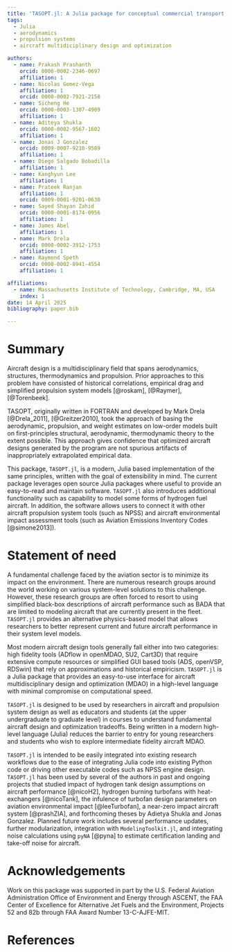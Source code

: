 ```yaml
---
title: 'TASOPT.jl: A Julia package for conceptual commercial transport aircraft design'
tags:
  - Julia
  - aerodynamics
  - propulsion systems
  - aircraft multidiciplinary design and optimization

authors:
  - name: Prakash Prashanth
    orcid: 0000-0002-2346-0697
    affiliation: 1
  - name: Nicolas Gomez-Vega
    affiliation: 1
    orcid: 0000-0002-7921-2158
  - name: Sicheng He
    orcid: 0000-0003-1307-4909
    affiliation: 1
  - name: Aditeya Shukla
    orcid: 0000-0002-9567-1602
    affiliation: 1
  - name: Jonas J Gonzalez
    orcid: 0009-0007-9210-9589
    affiliation: 1
  - name: Diego Salgado Bobadilla
    affiliation: 1
  - name: Kanghyun Lee
    affiliation: 1
  - name: Prateek Ranjan
    affiliation: 1
    orcid: 0009-0001-9201-0630
  - name: Sayed Shayan Zahid
    orcid: 0000-0001-8174-0956
    affiliation: 1
  - name: James Abel
    affiliation: 1
  - name: Mark Drela
    orcid: 0000-0002-3912-1753
    affiliation: 1
  - name: Raymond Speth
    orcid: 0000-0002-8941-4554
    affiliation: 1

affiliations:
  - name: Massachusetts Institute of Technology, Cambridge, MA, USA
    index: 1
date: 14 April 2025
bibliography: paper.bib

---
```


# Summary

Aircraft design is a multidisciplinary field that spans aerodynamics, structures, thermodynamics and propulsion. Prior approaches to this problem have consisted of historical correlations, empirical drag and simplified propulsion system models [@roskam], [@Raymer], [@Torenbeek]. 

TASOPT, originally written in FORTRAN and developed by Mark Drela [@Drela_2011], [@Greitzer2010], took the approach of basing the aerodynamic, propulsion, and weight estimates on low-order models built on first-principles structural, aerodynamic, thermodynamic theory to the extent possible. This approach gives confidence that optimized aircraft designs generated by the program are not spurious artifacts of inappropriately extrapolated empirical data. 

This package, `TASOPT.jl`, is a modern, Julia based implementation of the same principles, written with the goal of extensibility in mind. The current package leverages open source Julia packages where useful to provide an easy-to-read and maintain software. `TASOPT.jl` also introduces additional functionality such as capability to model some forms of hydrogen fuel aircraft. In addition, the software allows users to connect it with other aircraft propulsion system tools (such as NPSS) and aircraft environmental impact assessment tools (such as Aviation Emissions Inventory Codes [@simone2013]).

# Statement of need

A fundamental challenge faced by the aviation sector is to minimize its impact on the environment. There are numerous research groups around the world working on various system-level solutions to this challenge. However, these research groups are often forced to resort to using simplified black-box descriptions of aircraft performance such as BADA that are limited to modeling aircraft that are currently present in the fleet. `TASOPT.jl` provides an alternative physics-based model that allows researchers to better represent current and future aircraft performance in their system level models.

Most modern aircraft design tools generally fall either into two categories: high fidelity tools (ADflow in openMDAO, SU2, Cart3D) that require extensive compute resources or simplified GUI based tools (ADS, openVSP, RDSwin) that rely on approximations and historical empiricism.  `TASOPT.jl` is a Julia package that provides an easy-to-use interface for aircraft multidisciplinary design and optimization (MDAO) in a high-level language with minimal compromise on computational speed. 

`TASOPT.jl` is designed to be used by researchers in aircraft and propulsion system design as well as educators and students (at the upper undergraduate to graduate level) in courses to understand fundamental aircraft design and optimization tradeoffs. Being written in a modern high-level language (Julia) reduces the barrier to entry for young researchers and students who wish to explore intermediate fidelity aircraft MDAO.

`TASOPT.jl` is intended to be easily integrated into existing research workflows due to the ease of integrating Julia code into existing Python code or driving other executable codes such as NPSS engine design. `TASOPT.jl` has been used by several of the authors in past and ongoing projects that studied impact of hydrogen tank design assumptions on aircraft performance [@nicoH2], hydrogen burning turbofans with heat-exchangers [@nicoTank], the infulence of turbofan design parameters on aviation environmental impact [@leeTurbofan], a near-zero impact aircraft system [@prashZIA], and forthcoming theses by Adietya Shukla and Jonas Gonzalez. Planned future work includes several performance updates, further modularization, integration with `ModelingToolkit.jl`, and integrating noise calculations using `pyNA` [@pyna] to estimate certification landing and take-off noise for aircraft. 

# Acknowledgements

Work on this package was supported in part by the U.S. Federal Aviation Administration Office of Environment and Energy through ASCENT, the FAA Center of Excellence for Alternative Jet Fuels and the Environment, Projects 52 and 82b through FAA Award Number 13-C-AJFE-MIT.

# References
